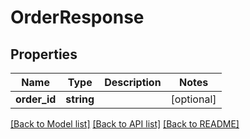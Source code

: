 # OrderResponse

## Properties
Name | Type | Description | Notes
------------ | ------------- | ------------- | -------------
**order_id** | **string** |  | [optional] 

[[Back to Model list]](../../README.md#documentation-for-models) [[Back to API list]](../../README.md#documentation-for-api-endpoints) [[Back to README]](../../README.md)

